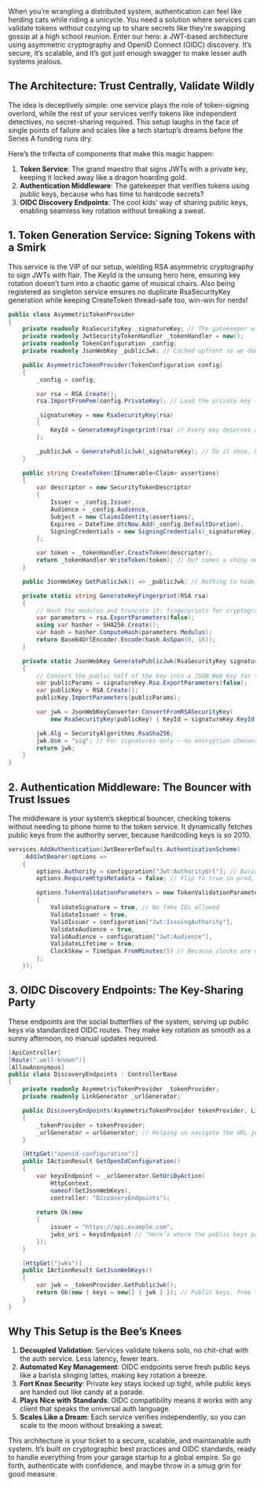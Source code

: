 When you’re wrangling a distributed system, authentication can feel like herding cats while riding a unicycle. You need a solution where services can validate tokens without cozying up to share secrets like they’re swapping gossip at a high school reunion. Enter our hero: a JWT-based architecture using asymmetric cryptography and OpenID Connect (OIDC) discovery. It’s secure, it’s scalable, and it’s got just enough swagger to make lesser auth systems jealous.

## The Architecture: Trust Centrally, Validate Wildly

The idea is deceptively simple: one service plays the role of token-signing overlord, while the rest of your services verify tokens like independent detectives, no secret-sharing required. This setup laughs in the face of single points of failure and scales like a tech startup’s dreams before the Series A funding runs dry.

Here’s the trifecta of components that make this magic happen:
1. **Token Service**: The grand maestro that signs JWTs with a private key, keeping it locked away like a dragon hoarding gold.
2. **Authentication Middleware**: The gatekeeper that verifies tokens using public keys, because who has time to hardcode secrets?
3. **OIDC Discovery Endpoints**: The cool kids’ way of sharing public keys, enabling seamless key rotation without breaking a sweat.

## 1. Token Generation Service: Signing Tokens with a Smirk

This service is the VIP of our setup, wielding RSA asymmetric cryptography to sign JWTs with flair. The KeyId is the unsung hero here, ensuring key rotation doesn’t turn into a chaotic game of musical chairs. Also being registered as singleton service ensures no duplicate RsaSecurityKey generation while keeping CreateToken thread-safe too, win-win for nerds!

```csharp
public class AsymmetricTokenProvider
{
    private readonly RsaSecurityKey _signatureKey; // The gatekeeper with the secret handshake
    private readonly JwtSecurityTokenHandler _tokenHandler = new(); 
    private readonly TokenConfiguration _config; 
    private readonly JsonWebKey _publicJwk; // Cached upfront so we don’t keep reinventing the wheel

    public AsymmetricTokenProvider(TokenConfiguration config)
    {
        _config = config;

        var rsa = RSA.Create();
        rsa.ImportFromPem(config.PrivateKey); // Load the private key — handle with care

        _signatureKey = new RsaSecurityKey(rsa)
        {
            KeyId = GenerateKeyFingerprint(rsa) // Every key deserves a cool nickname
        };

        _publicJwk = GeneratePublicJwk(_signatureKey); // Do it once, keep it forever (singleton life)
    }

    public string CreateToken(IEnumerable<Claim> assertions)
    {
        var descriptor = new SecurityTokenDescriptor
        {
            Issuer = _config.Issuer,   
            Audience = _config.Audience,
            Subject = new ClaimsIdentity(assertions),
            Expires = DateTime.UtcNow.Add(_config.DefaultDuration),
            SigningCredentials = new SigningCredentials(_signatureKey, SecurityAlgorithms.RsaSha256)
        };

        var token = _tokenHandler.CreateToken(descriptor);
        return _tokenHandler.WriteToken(token); // Out comes a shiny new JWT
    }

    public JsonWebKey GetPublicJwk() => _publicJwk; // Nothing to hide, just the public bits

    private static string GenerateKeyFingerprint(RSA rsa)
    {
        // Hash the modulus and truncate it: fingerprints for cryptographic celebrities
        var parameters = rsa.ExportParameters(false);
        using var hasher = SHA256.Create();
        var hash = hasher.ComputeHash(parameters.Modulus);
        return Base64UrlEncoder.Encode(hash.AsSpan(0, 16));
    }

    private static JsonWebKey GeneratePublicJwk(RsaSecurityKey signatureKey)
    {
        // Convert the public half of the key into a JSON Web Key for the outside world
        var publicParams = signatureKey.Rsa.ExportParameters(false);
        var publicKey = RSA.Create();
        publicKey.ImportParameters(publicParams);

        var jwk = JsonWebKeyConverter.ConvertFromRSASecurityKey(
            new RsaSecurityKey(publicKey) { KeyId = signatureKey.KeyId });

        jwk.Alg = SecurityAlgorithms.RsaSha256;
        jwk.Use = "sig"; // For signatures only — no encryption shenanigans
        return jwk;
    }
}
```

## 2. Authentication Middleware: The Bouncer with Trust Issues

The middleware is your system’s skeptical bouncer, checking tokens without needing to phone home to the token service. It dynamically fetches public keys from the authority server, because hardcoding keys is so 2010.

```csharp
services.AddAuthentication(JwtBearerDefaults.AuthenticationScheme)
    .AddJwtBearer(options =>
    {
        options.Authority = configuration["Jwt:AuthorityUrl"]; // Basically this server which shares OIDC, LMAO
        options.RequireHttpsMetadata = false; // Flip to true in prod, unless you like living dangerously

        options.TokenValidationParameters = new TokenValidationParameters
        {
            ValidateSignature = true, // No fake IDs allowed
            ValidateIssuer = true,
            ValidIssuer = configuration["Jwt:IssuingAuthority"],
            ValidateAudience = true,
            ValidAudience = configuration["Jwt:Audience"],
            ValidateLifetime = true,
            ClockSkew = TimeSpan.FromMinutes(5) // Because clocks are never *that* synced
        };
    });
```

## 3. OIDC Discovery Endpoints: The Key-Sharing Party

These endpoints are the social butterflies of the system, serving up public keys via standardized OIDC routes. They make key rotation as smooth as a sunny afternoon, no manual updates required.

```csharp
[ApiController]
[Route(".well-known")]
[AllowAnonymous]
public class DiscoveryEndpoints : ControllerBase
{
    private readonly AsymmetricTokenProvider _tokenProvider;
    private readonly LinkGenerator _urlGenerator;

    public DiscoveryEndpoints(AsymmetricTokenProvider tokenProvider, LinkGenerator urlGenerator)
    {
        _tokenProvider = tokenProvider;
        _urlGenerator = urlGenerator; // Helping us navigate the URL jungle
    }

    [HttpGet("openid-configuration")]
    public IActionResult GetOpenIdConfiguration()
    {
        var keysEndpoint = _urlGenerator.GetUriByAction(
            HttpContext, 
            nameof(GetJsonWebKeys), 
            controller: "DiscoveryEndpoints");
            
        return Ok(new
        {
            issuer = "https://api.example.com",
            jwks_uri = keysEndpoint // "Here’s where the public keys party at"
        });
    }

    [HttpGet("jwks")]
    public IActionResult GetJsonWebKeys()
    {
        var jwk = _tokenProvider.GetPublicJwk();
        return Ok(new { keys = new[] { jwk } }); // Public keys, free to a good home
    }
}
```

## Why This Setup is the Bee’s Knees

1. **Decoupled Validation**: Services validate tokens solo, no chit-chat with the auth service. Less latency, fewer tears.
2. **Automated Key Management**: OIDC endpoints serve fresh public keys like a barista slinging lattes, making key rotation a breeze.
3. **Fort Knox Security**: Private key stays locked up tight, while public keys are handed out like candy at a parade.
4. **Plays Nice with Standards**: OIDC compatibility means it works with any client that speaks the universal auth language.
5. **Scales Like a Dream**: Each service verifies independently, so you can scale to the moon without breaking a sweat.

This architecture is your ticket to a secure, scalable, and maintainable auth system. It’s built on cryptographic best practices and OIDC standards, ready to handle everything from your garage startup to a global empire. So go forth, authenticate with confidence, and maybe throw in a smug grin for good measure.
